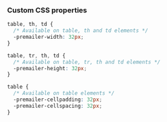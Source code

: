 ### Custom CSS properties

<!-- prettier-ignore -->
```css
table, th, td {
  /* Available on table, th and td elements */
  -premailer-width: 32px;
}

table, tr, th, td {
  /* Available on table, tr, th and td elements */
  -premailer-height: 32px;
}

table {
  /* Available on table elements */
  -premailer-cellpadding: 32px;
  -premailer-cellspacing: 32px;
}
```
